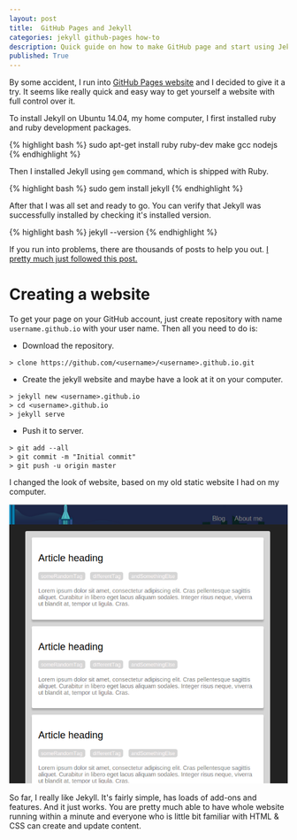 ```yaml
---
layout: post
title:  GitHub Pages and Jekyll
categories: jekyll github-pages how-to
description: Quick guide on how to make GitHub page and start using Jekyll.
published: True
---
```


By some accident, I run into [GitHub Pages website][github-pages] and I decided to give it a try. It seems like really quick and easy way to get yourself a website with full control over it.

To install Jekyll on Ubuntu 14.04, my home computer, I first installed ruby and ruby development packages.

{% highlight bash %}
sudo apt-get install ruby ruby-dev make gcc nodejs
{% endhighlight %}

Then I installed Jekyll using `gem` command, which is shipped with Ruby.

{% highlight bash %}
sudo gem install jekyll
{% endhighlight %}

After that I was all set and ready to go. You can verify that Jekyll was successfully installed by checking it's installed version.

{% highlight bash %}
jekyll --version
{% endhighlight %}

If you run into problems, there are thousands of posts to help you out. [I pretty much just followed this post.][jekyll-installation]

# Creating a website

To get your page on your GitHub account, just create repository with name `username.github.io` with your user name. Then all you need to do is:

* Download the repository.

~~~~
> clone https://github.com/<username>/<username>.github.io.git
~~~~

* Create the jekyll website and maybe have a look at it on your computer.

~~~~
> jekyll new <username>.github.io
> cd <username>.github.io
> jekyll serve
~~~~

* Push it to server.

~~~~
> git add --all
> git commit -m "Initial commit"
> git push -u origin master
~~~~

I changed the look of website, based on my old static website I had on my computer.

![Old website](/assets/website.png)


So far, I really like Jekyll. It's fairly simple, has loads of add-ons and features. And it just works. You are pretty much able to have whole website running within a minute and everyone who is little bit familiar with HTML & CSS can create and update content.

[github-pages]: https://pages.github.com/
[jekyll-installation]: http://michaelchelen.net/81fa/install-jekyll-2-ubuntu-14-04/
